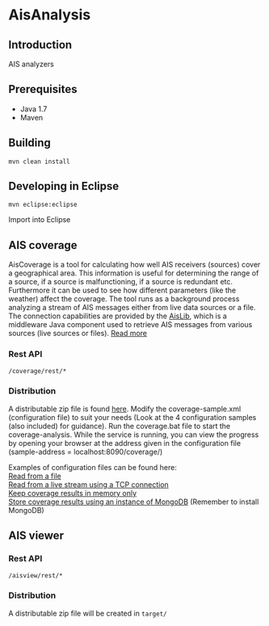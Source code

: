 # AisAnalysis #

## Introduction ##

AIS analyzers

## Prerequisites ##

* Java 1.7
* Maven

## Building ##

    mvn clean install 

## Developing in Eclipse ##

	mvn eclipse:eclipse

Import into Eclipse

## AIS coverage ##
AisCoverage is a tool for calculating how well AIS receivers (sources) cover a geographical area. This information is useful for determining the range of a source, if a source is malfunctioning, if a source is redundant etc. Furthermore it can be used to see how different parameters (like the weather) affect the coverage. The tool runs as a background process analyzing a stream of AIS messages either from live data sources or a file. The connection capabilities are provided by the [AisLib](https://github.com/dma-dk/AisLib), which is a middleware Java component used to retrieve AIS messages from various sources (live sources or files).
[Read more](https://github.com/dma-dk/AisAnalysis/wiki/AisCoverage)

### Rest API ###

    /coverage/rest/*

### Distribution ###

A distributable zip file is found [here](http://fuka.dk/aisanalyzer-coverage-0.1.rar). Modify the coverage-sample.xml (configuration file) to suit your needs (Look at the 4 configuration samples (also included) for guidance). Run the coverage.bat file to start the coverage-analysis. While the service is running, you can view the progress by opening your browser at the address given in the configuration file (sample-address = localhost:8090/coverage/)

Examples of configuration files can be found here:<br>
[Read from a file](https://github.com/dma-dk/AisAnalysis/blob/master/ais-analyzer-coverage/src/main/resources/coverage-fromfile-sample.xml)<br>
[Read from a live stream using a TCP connection](https://github.com/dma-dk/AisAnalysis/blob/master/ais-analyzer-coverage/src/main/resources/coverage-fromtcp-sample.xml)<br>
[Keep coverage results in memory only](https://github.com/dma-dk/AisAnalysis/blob/master/ais-analyzer-coverage/src/main/resources/coverage-memoryonly-sample.xml)<br>
[Store coverage results using an instance of MongoDB](https://github.com/dma-dk/AisAnalysis/blob/master/ais-analyzer-coverage/src/main/resources/coverage-mongodb-sample.xml) (Remember to install MongoDB)<br>


## AIS viewer ##

### Rest API ###

    /aisview/rest/*

### Distribution ###

A distributable zip file will be created in `target/`



